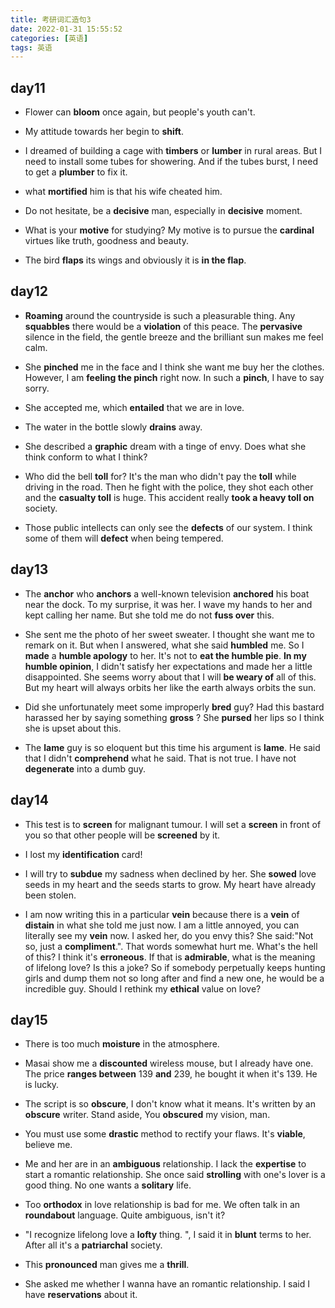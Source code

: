 ```yaml
---
title: 考研词汇造句3
date: 2022-01-31 15:55:52
categories: [英语]
tags: 英语
---
```


## day11

+ Flower can **bloom** once again, but people's youth can't.

+ My attitude towards her begin to **shift**.

+ I dreamed of building a cage with **timbers** or **lumber** in rural areas. But I need to install some tubes for showering. And if the tubes burst, I need to get a **plumber** to fix it.

+ what **mortified** him is that his wife cheated him.

+ Do not hesitate, be a **decisive** man, especially in **decisive** moment.

+ What is your **motive** for studying? My motive is to pursue the **cardinal** virtues like truth, goodness and beauty.

+ The bird **flaps** its wings and obviously it is **in the flap**.

## day12

+ **Roaming** around the countryside is such a pleasurable thing. Any **squabbles** there would be a **violation** of this peace. The **pervasive** silence in the field, the gentle breeze and the brilliant sun makes me feel calm.

+ She **pinched** me in the face and I think she want me buy her the clothes. However, I am **feeling the pinch** right now. In such a **pinch**, I have to say sorry.

+ She accepted me, which **entailed** that we are in love.

+ The water in the bottle slowly **drains** away.

+ She described a **graphic** dream with a tinge of envy. Does what she think conform to what I think?

+ Who did the bell **toll** for? It's the man who didn't pay the **toll** while driving in the road. Then he fight with the police, they shot each other and the **casualty toll** is huge. This accident really **took a heavy toll on** society.

+ Those public intellects can only see the **defects** of our system. I think some of them will **defect** when being tempered.

## day13

+ The **anchor** who **anchors** a well-known television **anchored** his boat near the dock. To my surprise, it was her. I wave my hands to her and kept calling her name. But she told me do not **fuss over** this.

+ She sent me the photo of her sweet sweater. I thought she want me to remark on it. But when I answered, what she said **humbled** me. So I **made** a **humble apology** to her. It's not to **eat the humble pie**. **In my humble opinion**, I didn't satisfy her expectations and made her a little disappointed. She seems worry about that I will **be weary of** all of this. But my heart will always orbits her like the earth always orbits the sun.

+ Did she unfortunately meet some improperly **bred** guy? Had this bastard harassed her by saying something **gross** ? She **pursed** her lips so I think she is upset about this.

+ The **lame** guy is so eloquent but this time his argument is **lame**. He said that I didn't **comprehend** what he said. That is not true. I have not **degenerate** into a dumb guy.

## day14

+ This test is to **screen** for malignant tumour. I will set a **screen** in front of you so that other people will be **screened** by it.

+ I lost my **identification** card!

+ I will try to **subdue** my sadness when declined by her. She **sowed** love seeds in my heart and the seeds starts to grow. My heart have already been stolen.

+ I am now writing this in a particular **vein** because there is a **vein** of **distain** in what she told me just now. I am a little annoyed, you can literally see my **vein** now. I asked her, do you envy this? She said:"Not so, just a **compliment**.". That words somewhat hurt me. What's the hell of this? I think it's **erroneous**. If that is **admirable**, what is the meaning of lifelong love? Is this a joke? So if somebody perpetually keeps hunting girls and dump them not so long after and find a new one, he would be a incredible guy. Should I rethink my **ethical** value on love?

## day15

+ There is too much **moisture** in the atmosphere.

+ Masai show me a **discounted** wireless mouse, but I already have one. The price **ranges between** 139 **and** 239, he bought it when it's 139. He is lucky.

+ The script is so **obscure**, I don't know what it means. It's written by an **obscure** writer. Stand aside, You **obscured** my vision, man.

+ You must use some **drastic** method to rectify your flaws. It's **viable**, believe me.

+ Me and her are in an **ambiguous** relationship. I lack the **expertise** to start a romantic relationship. She once said **strolling** with one's lover is a good thing. No one wants a **solitary** life.

+ Too **orthodox** in love relationship is bad for me. We often talk in an **roundabout** language. Quite ambiguous, isn't it?

+ "I recognize lifelong love a **lofty** thing. ", I said it in **blunt** terms to her. After all it's a **patriarchal** society.

+ This **pronounced** man gives me a **thrill**.

+ She asked me whether I wanna have an romantic relationship. I said I have **reservations** about it.